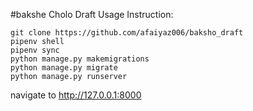 #bakshe Cholo Draft
Usage Instruction:
```
git clone https://github.com/afaiyaz006/baksho_draft
pipenv shell
pipenv sync
python manage.py makemigrations
python manage.py migrate
python manage.py runserver
```
navigate to http://127.0.0.1:8000
